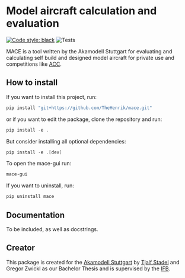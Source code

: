 # Model aircraft calculation and evaluation

[![Code style: black](https://img.shields.io/badge/code%20style-black-000000.svg)](https://github.com/psf/black)
![Tests](https://github.com/TheHenrik/mace/actions/workflows/unittest.yaml/badge.svg)

MACE is a tool written by the Akamodell Stuttgart for evaluating and calculating self build and designed model aircraft for private use and competitions like [ACC](https://en.wikipedia.org/wiki/Air_Cargo_Challenge).

## How to install

If you want to install this project, run:

```powershell
pip install "git+https://github.com/TheHenrik/mace.git"
```

or if you want to edit the package, clone the repository and run:

```powershell
pip install -e .
```

 But consider installing all optional dependencies:

 ```powershell
 pip install -e .[dev]
 ```

To open the mace-gui run:

```powershell
mace-gui
```

If you want to uninstall, run:

```powershell
pip uninstall mace
```

## Documentation

To be included, as well as docstrings.

## Creator

This package is created for the [Akamodell Stuttgart](http://www.akamodell.de/) by [Tjalf Stadel](https://github.com/TheHenrik) and Gregor Zwickl as our Bachelor Thesis and is supervised by the [IFB](https://www.ifb.uni-stuttgart.de/).
